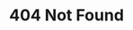 ---
html_title: 404 Not Found
layout: 2006_default
old_website: true
permalink: /default.html
published: true
title: 404 Not Found
---